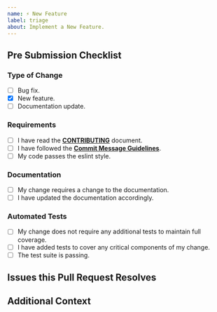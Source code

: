 ```yaml
---
name: ⚡️ New Feature
label: triage
about: Implement a New Feature.
---
```


## Pre Submission Checklist

<!-- Put an `x` in all the boxes that apply: -->

### Type of Change
- [ ] Bug fix.
- [x] New feature.
- [ ] Documentation update.

### Requirements
- [ ] I have read the [**CONTRIBUTING**](CONTRIBUTING.md) document.
- [ ] I have followed the [**Commit Message Guidelines**](CONTRIBUTING.md#git-commit-messages).
- [ ] My code passes the eslint style.

### Documentation
- [ ] My change requires a change to the documentation.
- [ ] I have updated the documentation accordingly.

### Automated Tests
- [ ] My change does not require any additional tests to maintain full coverage.
- [ ] I have added tests to cover any critical components of my change.
- [ ] The test suite is passing.

## Issues this Pull Request Resolves

<!-- Tag any issues this pull request resolves here. -->

## Additional Context

<!-- Add any additional notes, motivations or contexts here. -->